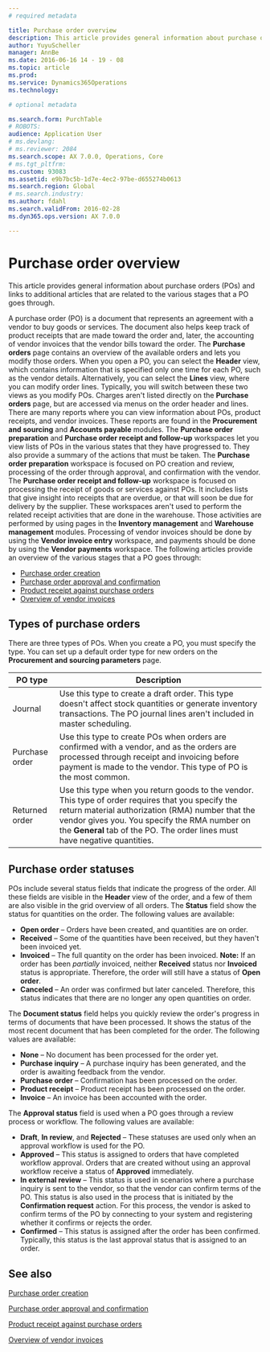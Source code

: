 ```yaml
---
# required metadata

title: Purchase order overview
description: This article provides general information about purchase orders (POs) and links to additional articles that are related to the various stages that a PO goes through.
author: YuyuScheller
manager: AnnBe
ms.date: 2016-06-16 14 - 19 - 08
ms.topic: article
ms.prod: 
ms.service: Dynamics365Operations
ms.technology: 

# optional metadata

ms.search.form: PurchTable
# ROBOTS: 
audience: Application User
# ms.devlang: 
# ms.reviewer: 2084
ms.search.scope: AX 7.0.0, Operations, Core
# ms.tgt_pltfrm: 
ms.custom: 93083
ms.assetid: e9b7bc5b-1d7e-4ec2-97be-d655274b0613
ms.search.region: Global
# ms.search.industry: 
ms.author: fdahl
ms.search.validFrom: 2016-02-28
ms.dyn365.ops.version: AX 7.0.0

---
```


# Purchase order overview

This article provides general information about purchase orders (POs) and links to additional articles that are related to the various stages that a PO goes through.

A purchase order (PO) is a document that represents an agreement with a vendor to buy goods or services. The document also helps keep track of product receipts that are made toward the order and, later, the accounting of vendor invoices that the vendor bills toward the order. The **Purchase orders** page contains an overview of the available orders and lets you modify those orders. When you open a PO, you can select the **Header** view, which contains information that is specified only one time for each PO, such as the vendor details. Alternatively, you can select the **Lines** view, where you can modify order lines. Typically, you will switch between these two views as you modify POs. Charges aren't listed directly on the **Purchase orders** page, but are accessed via menus on the order header and lines. There are many reports where you can view information about POs, product receipts, and vendor invoices. These reports are found in the **Procurement and sourcing** and **Accounts payable** modules. The **Purchase order preparation** and **Purchase order receipt and follow-up** workspaces let you view lists of POs in the various states that they have progressed to. They also provide a summary of the actions that must be taken. The **Purchase order preparation** workspace is focused on PO creation and review, processing of the order through approval, and confirmation with the vendor. The **Purchase order receipt and follow-up** workspace is focused on processing the receipt of goods or services against POs. It includes lists that give insight into receipts that are overdue, or that will soon be due for delivery by the supplier. These workspaces aren't used to perform the related receipt activities that are done in the warehouse. Those activities are performed by using pages in the **Inventory management** and **Warehouse management** modules. Processing of vendor invoices should be done by using the **Vendor invoice entry** workspace, and payments should be done by using the **Vendor payments** workspace. The following articles provide an overview of the various stages that a PO goes through:

-   [Purchase order creation](purchase-order-creation.md)
-   [Purchase order approval and confirmation](purchase-order-approval-confirmation.md)
-   [Product receipt against purchase orders](product-receipt-against-purchase-orders.md)
-   [Overview of vendor invoices](financials/accounts-payable/vendor-invoices-overview)

## Types of purchase orders
There are three types of POs. When you create a PO, you must specify the type. You can set up a default order type for new orders on the **Procurement and sourcing parameters** page.

| PO type        | Description                                                                                                                                                                                                                                                                           |
|----------------|---------------------------------------------------------------------------------------------------------------------------------------------------------------------------------------------------------------------------------------------------------------------------------------|
| Journal        | Use this type to create a draft order. This type doesn't affect stock quantities or generate inventory transactions. The PO journal lines aren't included in master scheduling.                                                                                                       |
| Purchase order | Use this type to create POs when orders are confirmed with a vendor, and as the orders are processed through receipt and invoicing before payment is made to the vendor. This type of PO is the most common.                                                                          |
| Returned order | Use this type when you return goods to the vendor. This type of order requires that you specify the return material authorization (RMA) number that the vendor gives you. You specify the RMA number on the **General** tab of the PO. The order lines must have negative quantities. |

## Purchase order statuses
POs include several status fields that indicate the progress of the order. All these fields are visible in the **Header** view of the order, and a few of them are also visible in the grid overview of all orders. The **Status** field show the status for quantities on the order. The following values are available:

-   **Open order** – Orders have been created, and quantities are on order.
-   **Received** – Some of the quantities have been received, but they haven't been invoiced yet.
-   **Invoiced** – The full quantity on the order has been invoiced. **Note:** If an order has been *partially* invoiced, neither **Received** status nor **Invoiced** status is appropriate. Therefore, the order will still have a status of **Open order**.
-   **Canceled** – An order was confirmed but later canceled. Therefore, this status indicates that there are no longer any open quantities on order.

The **Document status** field helps you quickly review the order's progress in terms of documents that have been processed. It shows the status of the most recent document that has been completed for the order. The following values are available:

-   **None** – No document has been processed for the order yet.
-   **Purchase inquiry** – A purchase inquiry has been generated, and the order is awaiting feedback from the vendor.
-   **Purchase order** – Confirmation has been processed on the order.
-   **Product receipt** – Product receipt has been processed on the order.
-   **Invoice** – An invoice has been accounted with the order.

The **Approval status** field is used when a PO goes through a review process or workflow. The following values are available:

-   **Draft**, **In review**, and **Rejected** – These statuses are used only when an approval workflow is used for the PO.
-   **Approved** – This status is assigned to orders that have completed workflow approval. Orders that are created without using an approval workflow receive a status of **Approved** immediately.
-   **In external review** – This status is used in scenarios where a purchase inquiry is sent to the vendor, so that the vendor can confirm terms of the PO. This status is also used in the process that is initiated by the **Confirmation request** action. For this process, the vendor is asked to confirm terms of the PO by connecting to your system and registering whether it confirms or rejects the order.
-   **Confirmed** – This status is assigned after the order has been confirmed. Typically, this status is the last approval status that is assigned to an order.


See also
--------

[Purchase order creation](purchase-order-creation.md)

[Purchase order approval and confirmation](purchase-order-approval-confirmation.md)

[Product receipt against purchase orders](product-receipt-against-purchase-orders.md)

[Overview of vendor invoices](financials/accounts-payable/vendor-invoices-overview)

